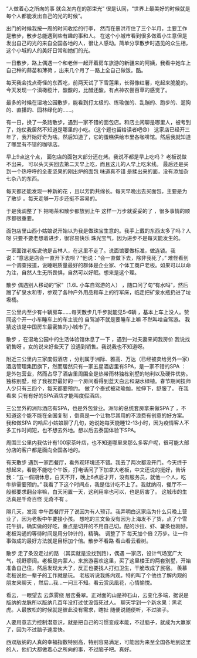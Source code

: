 

“人做着心之所向的事 就会发内在的那束光” 很是认同，“世界上最美好的时候就是每个人都能发出自己的光的时候”。

出门的时候我按一周的时间收拾的行李，
然而在景洪市住了三个半月，主要工作是散步，散步总能遇到些有趣的事和人。
在这个小城市看到很多做着小生意但是发出自己的光的来自全国各地的人，很让人感动。简单分享散步时遇见的众生相，这个小城的人的美好日常和她们的光。

一日散步，路上偶遇一个和老伴一起开着房车旅游的新疆来的阿姨，我看中她车上自己种的蒜苗和薄荷 ，出来几个月了一路上全自己做饭。酷。

每天我会找点奇怪的东西吃，前两天试了下雪莲果，长得像红薯，吃起来脆脆的。今天发现一个滇橄榄汁，酸酸的，比醋还酸。有点神农尝百草的感觉了。

最多的时候在湿地公园散步，能看到打太极的、练瑜伽的、乱蹦的、跑步的、遛狗的、直播的、园林绿化的……。

有一日，换了一条路散步，遇到一家不错的面包店。和店主闲聊是哪里人，被考到了，炮仗我居然不知道是哪里的小吃。（这个题也留给读者吧😄）
这家店已经开三年了，我开始好奇为啥。然后知道了，它的蛋糕供给市里各咖啡馆。然后我就知道了哪里有不错的咖啡店。

早上9点这个点， 面包店的面包大部分还在烤。我说不都是早上吃吗？
老板说做不出来， 可以头天买回去第二天早上吃，而且这儿的人早上吃米线。
最后还是买到一个热呼呼的全麦坚果的刚出炉的面包 味道真不错 是揉出来的面，没有添加杂七杂八的东西。

每天都还能发现一种新的花 ，且以芳韵共绵长。每天早晚出去买面包，主要是为了散步 。每天走够一万步还挺不容易的。

于是我调整了下 把喝茶和散步都放到上午
这样一万步就妥妥的了 ，很多事情的顺序都很重要。

面包店里山西小姑娘说开始以为我是做珠宝生意的。我手上戴的东西太多了吗？人呀 只要不要老想着进步，很容易快乐 珠光宝气，因为进步不是每天能发生的。

一家面馆老板说他是吉林人，在这里不走了。说面馆要做标准，做连锁。我说：“意思是店会一直开下去呗？”他说：“会一直做下去，除非我死了。”
难怪看到一个调查报道，说睡眠质量最好的群体是企业家、个体工商户老板。如果可以以命为注，自然人生无所畏惧，自然可以好眠。想来是这个理。

散步 偶遇别人移动的“家”（1.6L 小车自驾游的人） ，随口问了句“有水吗”，然后蹭了矿泉水和枣，参观了各种户外用品和车上的行军床，临走把矿泉水瓶扔进了垃圾桶。

三公里内至少有十辆房车……每天散步几千步就能见5-6辆 ，基本上车上没人。赞同这个开一小车睡车上的车主说的 自驾游不就是要睡车上嘛 不然叫啥自驾游。
我猜这该是中国房车最密集的小城市了。

散步 ，在湿地公园中的生活体验馆休息了一下 ，遇到一对夫妻来问我房价 我说找销售呀 。女的说来好些天了 没遇到销售。我说我也不知道呀。

附近三公里内三家度假酒店 ，分别属于洲际、雅高、万达（已经被卖给另外一家）酒店管理集团旗下，然而居然只有一家五星酒店里有SPA，是一家不错的SPA ：是外包营业，然而占尽了酒店里周围全是热带雨林独栋别墅的地利以及硬件优势。独栋别墅，给了我视野最好的一个房间看得到蓝天白云和湖水绿植。春节期间技师人少只有三四个，每天都要预约。
做了个泰式被动瑜伽，拉伸下，舒服了。
在我看来 只有有好的SPA酒店才能叫度假酒店。

三公里外的洲际酒店有SPA，也是外包营业。洲际的总统套房拿来做SPA了 ，不知道这个能不能在全国复制 ，倒真是一个让物尽其用的不浪费有创意的好方案。
我和做SPA 的哈尼小姑娘聊了几句，她说她每天能睡12-13小时，因为疫情客人不多工作时间短，也不想去外地。想以后去泰国体验下SPA。

周围三公里内我估计有100家茶叶店，也不知道哪里来那么多客户呢，很可能大部分店的客户都是面向全国各地的。

有天散步 遇到一家西餐厅，看外观环境还不错。我去了两次都没开门。今天终于想起来，看能不能吃个午饭，打电话问了下加拿大老板，中文还说的挺好，告诉我：“五一假期休息，白天不开，晚上6点后才开，没有服务员，就他一个人，吃牛排需要预约。” 我看了下这个时间点，我是估计吃不上了。我就纳闷，餐厅不一般都要求翻台率嘛，白天闲置一天，这利用率也可以，也是厉害了。
这城市的生活真是千奇百怪 无奇不有 。

隔几天，发现 中午西餐厅开了说因为有人预订。我弄明白这家店为什么只晚上营业了，因为老板中午要接小孩。
想吃的三文鱼没有因为上海发不了货，点了个雪花牛排，确实做的好吃，重点是切开的不用自己切。配的沙拉、虾、薯条也刚好。老板沟通的等待时间是用分钟计的，精确。
调整了下 每天加个倍 2万步。让一件事做成的最好方法就是目标加个倍。散步不看路 看山看云看树。

散步 走了条没走过的路 （其实就是没找到路），偶遇 一家店，设计气场宽广大气，视野廖阔。老板是内蒙人，来旅游喜欢这里，买了这里楼王的两套别墅，开始准备自己住，然后发现太大了，反正也要找人打扫卫生，干脆改成了民宿。
羡慕老板说他一辈子的工作就是玩。
老板听说我练内观，特的叫了个他也了解内观的朋友来聊天 ，然后…我…一问三不知。看云赏凤凰花，心情愉悦。

看云，一眼望去 云蒸雾绕 层峦叠翠。正对面的山是神石山，云变化多端，据说是版纳的龙脉所以版纳几百年没打过仗没饿死过人。
聊天学到一个新水果：黑老虎。人最放松的时候就是彼此没有需求，瞎扯 随便说随便听，不过脑子。

人要用意志力控制潜意识，就是把自己的习惯变成本能，不过脑子，就成为大赢家了，因为不过脑子速度快。

西双版纳的人真的幸福指数特别高，特别容易满足，可能因为来至全国各地到这里的人，他们大都做着心之所向的事，不过脑子吧。真好。
